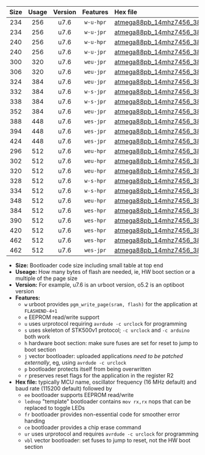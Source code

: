 |Size|Usage|Version|Features|Hex file|
|:-:|:-:|:-:|:-:|:--|
|234|256|u7.6|`w-u-hpr`|[atmega88pb_14mhz7456_38400bps_ur.hex](https://raw.githubusercontent.com/stefanrueger/urboot/main/atmega88pb_14mhz7456_38400bps_ur.hex)|
|234|256|u7.6|`w-u-jpr`|[atmega88pb_14mhz7456_38400bps_ur_vbl.hex](https://raw.githubusercontent.com/stefanrueger/urboot/main/atmega88pb_14mhz7456_38400bps_ur_vbl.hex)|
|240|256|u7.6|`w-u-hpr`|[atmega88pb_14mhz7456_38400bps_lednop_ur.hex](https://raw.githubusercontent.com/stefanrueger/urboot/main/atmega88pb_14mhz7456_38400bps_lednop_ur.hex)|
|240|256|u7.6|`w-u-jpr`|[atmega88pb_14mhz7456_38400bps_lednop_ur_vbl.hex](https://raw.githubusercontent.com/stefanrueger/urboot/main/atmega88pb_14mhz7456_38400bps_lednop_ur_vbl.hex)|
|300|320|u7.6|`weu-jpr`|[atmega88pb_14mhz7456_38400bps_ee_ur_vbl.hex](https://raw.githubusercontent.com/stefanrueger/urboot/main/atmega88pb_14mhz7456_38400bps_ee_ur_vbl.hex)|
|306|320|u7.6|`weu-jpr`|[atmega88pb_14mhz7456_38400bps_ee_lednop_ur_vbl.hex](https://raw.githubusercontent.com/stefanrueger/urboot/main/atmega88pb_14mhz7456_38400bps_ee_lednop_ur_vbl.hex)|
|324|384|u7.6|`weu-jpr`|[atmega88pb_14mhz7456_38400bps_ee_lednop_fr_ur_vbl.hex](https://raw.githubusercontent.com/stefanrueger/urboot/main/atmega88pb_14mhz7456_38400bps_ee_lednop_fr_ur_vbl.hex)|
|332|384|u7.6|`w-s-jpr`|[atmega88pb_14mhz7456_38400bps_vbl.hex](https://raw.githubusercontent.com/stefanrueger/urboot/main/atmega88pb_14mhz7456_38400bps_vbl.hex)|
|338|384|u7.6|`w-s-jpr`|[atmega88pb_14mhz7456_38400bps_lednop_vbl.hex](https://raw.githubusercontent.com/stefanrueger/urboot/main/atmega88pb_14mhz7456_38400bps_lednop_vbl.hex)|
|352|384|u7.6|`weu-jpr`|[atmega88pb_14mhz7456_38400bps_ee_lednop_fr_ce_ur_vbl.hex](https://raw.githubusercontent.com/stefanrueger/urboot/main/atmega88pb_14mhz7456_38400bps_ee_lednop_fr_ce_ur_vbl.hex)|
|388|448|u7.6|`wes-jpr`|[atmega88pb_14mhz7456_38400bps_ee_vbl.hex](https://raw.githubusercontent.com/stefanrueger/urboot/main/atmega88pb_14mhz7456_38400bps_ee_vbl.hex)|
|394|448|u7.6|`wes-jpr`|[atmega88pb_14mhz7456_38400bps_ee_lednop_vbl.hex](https://raw.githubusercontent.com/stefanrueger/urboot/main/atmega88pb_14mhz7456_38400bps_ee_lednop_vbl.hex)|
|424|448|u7.6|`wes-jpr`|[atmega88pb_14mhz7456_38400bps_ee_lednop_fr_vbl.hex](https://raw.githubusercontent.com/stefanrueger/urboot/main/atmega88pb_14mhz7456_38400bps_ee_lednop_fr_vbl.hex)|
|296|512|u7.6|`weu-hpr`|[atmega88pb_14mhz7456_38400bps_ee_ur.hex](https://raw.githubusercontent.com/stefanrueger/urboot/main/atmega88pb_14mhz7456_38400bps_ee_ur.hex)|
|302|512|u7.6|`weu-hpr`|[atmega88pb_14mhz7456_38400bps_ee_lednop_ur.hex](https://raw.githubusercontent.com/stefanrueger/urboot/main/atmega88pb_14mhz7456_38400bps_ee_lednop_ur.hex)|
|320|512|u7.6|`weu-hpr`|[atmega88pb_14mhz7456_38400bps_ee_lednop_fr_ur.hex](https://raw.githubusercontent.com/stefanrueger/urboot/main/atmega88pb_14mhz7456_38400bps_ee_lednop_fr_ur.hex)|
|328|512|u7.6|`w-s-hpr`|[atmega88pb_14mhz7456_38400bps.hex](https://raw.githubusercontent.com/stefanrueger/urboot/main/atmega88pb_14mhz7456_38400bps.hex)|
|334|512|u7.6|`w-s-hpr`|[atmega88pb_14mhz7456_38400bps_lednop.hex](https://raw.githubusercontent.com/stefanrueger/urboot/main/atmega88pb_14mhz7456_38400bps_lednop.hex)|
|348|512|u7.6|`weu-hpr`|[atmega88pb_14mhz7456_38400bps_ee_lednop_fr_ce_ur.hex](https://raw.githubusercontent.com/stefanrueger/urboot/main/atmega88pb_14mhz7456_38400bps_ee_lednop_fr_ce_ur.hex)|
|384|512|u7.6|`wes-hpr`|[atmega88pb_14mhz7456_38400bps_ee.hex](https://raw.githubusercontent.com/stefanrueger/urboot/main/atmega88pb_14mhz7456_38400bps_ee.hex)|
|390|512|u7.6|`wes-hpr`|[atmega88pb_14mhz7456_38400bps_ee_lednop.hex](https://raw.githubusercontent.com/stefanrueger/urboot/main/atmega88pb_14mhz7456_38400bps_ee_lednop.hex)|
|420|512|u7.6|`wes-hpr`|[atmega88pb_14mhz7456_38400bps_ee_lednop_fr.hex](https://raw.githubusercontent.com/stefanrueger/urboot/main/atmega88pb_14mhz7456_38400bps_ee_lednop_fr.hex)|
|462|512|u7.6|`wes-hpr`|[atmega88pb_14mhz7456_38400bps_ee_lednop_fr_ce.hex](https://raw.githubusercontent.com/stefanrueger/urboot/main/atmega88pb_14mhz7456_38400bps_ee_lednop_fr_ce.hex)|
|462|512|u7.6|`wes-jpr`|[atmega88pb_14mhz7456_38400bps_ee_lednop_fr_ce_vbl.hex](https://raw.githubusercontent.com/stefanrueger/urboot/main/atmega88pb_14mhz7456_38400bps_ee_lednop_fr_ce_vbl.hex)|

- **Size:** Bootloader code size including small table at top end
- **Useage:** How many bytes of flash are needed, ie, HW boot section or a multiple of the page size
- **Version:** For example, u7.6 is an urboot version, o5.2 is an optiboot version
- **Features:**
  + `w` urboot provides `pgm_write_page(sram, flash)` for the application at `FLASHEND-4+1`
  + `e` EEPROM read/write support
  + `u` uses urprotocol requiring `avrdude -c urclock` for programming
  + `s` uses skeleton of STK500v1 protocol; `-c urclock` and `-c arduino` both work
  + `h` hardware boot section: make sure fuses are set for reset to jump to boot section
  + `j` vector bootloader: uploaded applications *need to be patched externally*, eg, using `avrdude -c urclock`
  + `p` bootloader protects itself from being overwritten
  + `r` preserves reset flags for the application in the register R2
- **Hex file:** typically MCU name, oscillator frequency (16 MHz default) and baud rate (115200 default) followed by
  + `ee` bootloader supports EEPROM read/write
  + `lednop` "template" bootloader contains `mov rx,rx` nops that can be replaced to toggle LEDs
  + `fr` bootloader provides non-essential code for smoother error handing
  + `ce` bootloader provides a chip erase command
  + `ur` uses urprotocol and requires `avrdude -c urclock` for programming
  + `vbl` vector bootloader: set fuses to jump to reset, not the HW boot section
